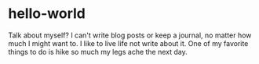 # hello-world

Talk about myself? I can't write blog posts or keep a journal, no matter how much I might want to.
I like to live life not write about it.
One of my favorite things to do is hike so much my legs ache the next day.
